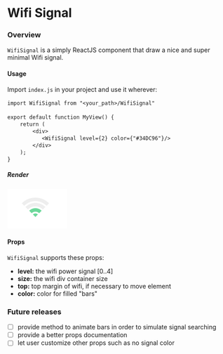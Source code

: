 # Wifi Signal

### Overview

`WifiSignal` is a simply ReactJS component that draw a nice and super minimal Wifi signal.

#### Usage

Import `index.js` in your project and use it wherever:


    import WifiSignal from "<your_path>/WifiSignal"    
    
    export default function MyView() {
        return (
            <div>
               <WifiSignal level={2} color={"#34DC96"}/>
            </div>
        );
    }
    
##### Render    
    
 <img src="wifi.png"/>

#### Props

`WifiSignal` supports these props:

- **level:** the wifi power signal [0..4]
- **size:** the wifi div container size
- **top:** top margin of wifi, if necessary to move element
- **color:** color for filled "bars"

### Future releases

- [ ] provide method to animate bars in order to simulate signal searching
- [ ] provide a better props documentation
- [ ] let user customize other props such as no signal color